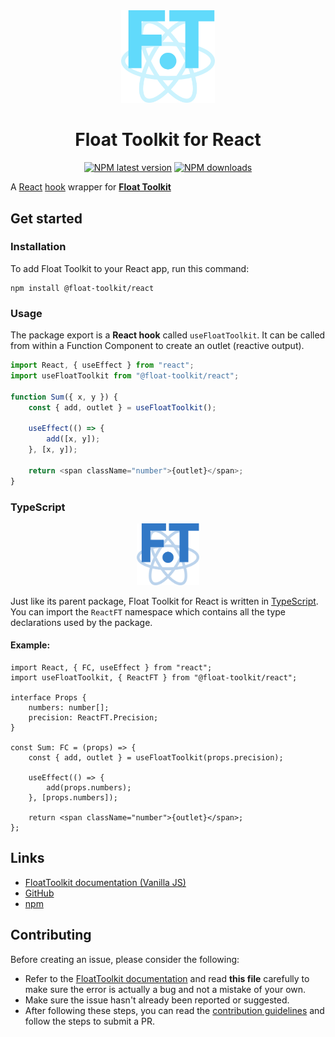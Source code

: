 <div align="center" style="margin-bottom: 0.5rem">
	<img src="https://raw.githubusercontent.com/float-toolkit/react/HEAD/media/ftreact.svg" width="150" />
</div>

<div align="center">

# Float Toolkit for React

[![NPM latest version](https://img.shields.io/npm/v/@float-toolkit/react?label=version&logo=npm)](https://www.npmjs.com/package/@float-toolkit/react)
[![NPM downloads](https://img.shields.io/npm/dt/@float-toolkit/react?logo=npm)](https://www.npmjs.com/package/@float-toolkit/react)

</div>

A [React](https://reactjs.org/) [hook](https://reactjs.org/docs/hooks-intro.html) wrapper for [**Float Toolkit**](https://float-toolkit.web.app/)

## Get started

### Installation

To add Float Toolkit to your React app, run this command:

```sh-session
npm install @float-toolkit/react
```

### Usage

The package export is a **React hook** called `useFloatToolkit`. It can be called from within a Function Component to create an outlet (reactive output).

```js
import React, { useEffect } from "react";
import useFloatToolkit from "@float-toolkit/react";

function Sum({ x, y }) {
	const { add, outlet } = useFloatToolkit();

	useEffect(() => {
		add([x, y]);
	}, [x, y]);

	return <span className="number">{outlet}</span>;
}
```

### TypeScript

<div align="center" style="margin: 0.5rem 0">
	<img src="https://raw.githubusercontent.com/float-toolkit/react/HEAD/media/tsftreact.svg" width="100" />
</div>

Just like its parent package, Float Toolkit for React is written in [TypeScript](https://www.typescriptlang.org/). You can import the `ReactFT` namespace which contains all the type declarations used by the package.

#### Example:

```tsx
import React, { FC, useEffect } from "react";
import useFloatToolkit, { ReactFT } from "@float-toolkit/react";

interface Props {
	numbers: number[];
	precision: ReactFT.Precision;
}

const Sum: FC = (props) => {
	const { add, outlet } = useFloatToolkit(props.precision);

	useEffect(() => {
		add(props.numbers);
	}, [props.numbers]);

	return <span className="number">{outlet}</span>;
};
```

## Links

-   [FloatToolkit documentation (Vanilla JS)](https://float-toolkit.web.app/)
-   [GitHub](https://github.com/float-toolkit/react)
-   [npm](https://www.npmjs.com/package/@float-toolkit/react)

## Contributing

Before creating an issue, please consider the following:

-   Refer to the [FloatToolkit documentation](https://float-toolkit.web.app/) and read **this file** carefully to make sure the error is actually a bug and not a mistake of your own.
-   Make sure the issue hasn't already been reported or suggested.
-   After following these steps, you can read the [contribution guidelines](https://github.com/float-toolkit/react/blob/master/.github/CONTRIBUTING.md) and follow the steps to submit a PR.
